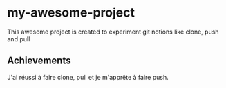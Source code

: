 # my-awesome-project

This awesome project is created to experiment git notions like clone, push and pull

## Achievements

J'ai réussi à faire clone, pull et je m'apprête à faire push.

